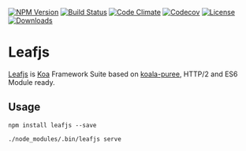 [![NPM Version][npm-image]][npm-url]
[![Build Status][travis-image]][travis-url]
[![Code Climate][codeclimate-image]][codeclimate-url]
[![Codecov][codecov-image]][codecov-url]
[![License][license-image]][license-url]
[![Downloads][downloads-image]][downloads-url]

# Leafjs

[Leafjs](https://github.com/leafjs/leaf) is [Koa](http://koajs.com) Framework Suite based on [koala-puree](https://github.com/csballz/koala-puree), HTTP/2 and ES6 Module ready.

## Usage

```
npm install leafjs --save
```

```
./node_modules/.bin/leafjs serve
```

[npm-image]: https://img.shields.io/npm/v/leafjs.svg?style=flat-square
[npm-url]: https://www.npmjs.com/package/leafjs

[travis-image]: https://img.shields.io/travis/leafjs/leaf.svg?style=flat-square
[travis-url]: https://travis-ci.org/leafjs/leaf

[codecov-image]: https://codecov.io/gh/leafjs/leaf/branch/master/graph/badge.svg
[codecov-url]: https://codecov.io/gh/leafjs/leaf

[codeclimate-image]: https://codeclimate.com/github/leafjs/leaf/badges/gpa.svg
[codeclimate-url]: https://codeclimate.com/github/leafjs/leaf

[license-image]: http://img.shields.io/npm/l/leafjs.svg?style=flat-square
[license-url]: LICENSE

[downloads-image]: http://img.shields.io/npm/dm/leafjs.svg?style=flat-square
[downloads-url]: https://npmjs.org/package/leafjs
